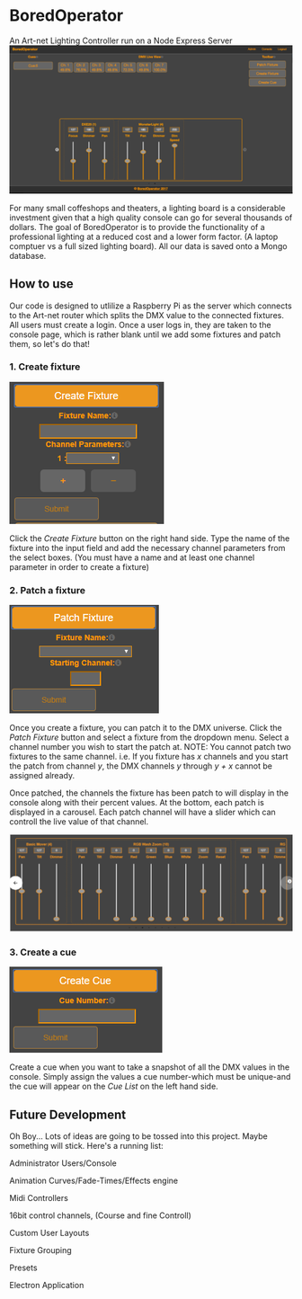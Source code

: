 # BoredOperator
An Art-net Lighting Controller run on a Node Express Server
![Console View](./public/assets/images/console.png)

For many small coffeshops and theaters, a lighting board is a considerable investment given that a high quality console can go for several thousands of dollars. The goal of BoredOperator is to provide the functionality of a professional lighting at a reduced cost and a lower form factor. (A laptop comptuer vs a full sized lighting board). All our data is saved onto a Mongo database.

## How to use

Our code is designed to utlilize a Raspberry Pi as the server which connects to the Art-net router which splits the DMX value to the connected fixtures. All users must create a login. Once a user logs in, they are taken to the console page, which is rather blank until we add some fixtures and patch them, so let's do that!

### 1. Create fixture
![Fixture Form](./public/assets/images/fixtureform.png)
 
Click the *Create Fixture* button on the right hand side. Type the name of the fixture into the input field and add the necessary channel parameters from the select boxes. (You must have a name and at least one channel parameter in order to create a fixture)

### 2. Patch a fixture
![Patch A Fixture Form](./public/assets/images/patchform.png)

Once you create a fixture, you can patch it to the DMX universe. Click the *Patch Fixture* button and select a fixture from the dropdown menu. Select a channel number you wish to start the patch at. NOTE: You cannot patch two fixtures to the same channel. i.e. If you fixture has *x* channels and you start the patch from channel *y*, the DMX channels *y* through *y + x* cannot be assigned already. 

Once patched, the channels the fixture has been patch to will display in the console along with their percent values. At the bottom, each patch is displayed in a carousel. Each patch channel will have a slider which can controll the live value of that channel. 

![Sliders](./public/assets/images/Sliders.png)

### 3. Create a cue

![Create Cue](./public/assets/images/cueform.png)

Create a cue when you want to take a snapshot of all the DMX values in the console. Simply assign the values a cue number-which must be unique-and the cue will appear on the *Cue List* on the left hand side. 


## Future Development 

Oh Boy... Lots of ideas are going to be tossed into this project. Maybe something will stick. Here's a running list:

Administrator Users/Console

Animation Curves/Fade-Times/Effects engine

Midi Controllers

16bit control channels, (Course and fine Controll)

Custom User Layouts

Fixture Grouping

Presets

Electron Application



